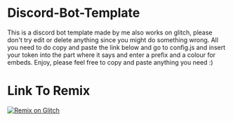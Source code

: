 # Discord-Bot-Template
This is a discord bot template made by me also works on glitch, please don't try edit or delete anything since you might do something wrong. All you need to do copy and paste the link below and go to config.js and insert your token into the part where it says and enter a prefix and a colour for embeds. Enjoy, please feel free to copy and paste anything you need :) 

# Link To Remix

[![Remix on Glitch](https://cdn.glitch.com/2703baf2-b643-4da7-ab91-7ee2a2d00b5b%2Fremix-button.svg)](https://glitch.com/edit/#!/import/github/5yphDev/Discord-Bot-Template)
